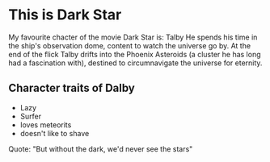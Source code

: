 # This is Dark Star

My favourite chacter of the movie Dark Star is: Talby 
He spends his time in the ship's observation dome, content to watch the universe go by. 
At the end of the flick Talby drifts into the Phoenix Asteroids (a cluster he has long had a fascination with), destined to circumnavigate the universe for eternity.

## Character traits of Dalby
* Lazy
* Surfer
* loves meteorits
* doesn't like to shave

Quote: "But without the dark, we'd never see the stars"